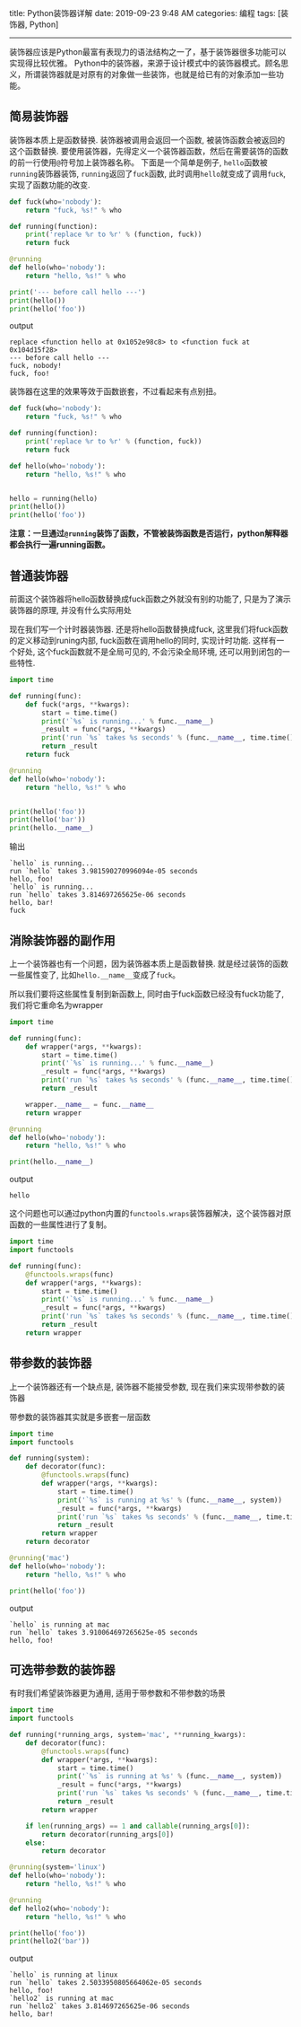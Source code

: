 title: Python装饰器详解
date: 2019-09-23 9:48 AM
categories: 编程
tags: [装饰器, Python] 

----

装饰器应该是Python最富有表现力的语法结构之一了，基于装饰器很多功能可以实现得比较优雅。
Python中的装饰器，来源于设计模式中的装饰器模式。顾名思义，所谓装饰器就是对原有的对象做一些装饰，也就是给已有的对象添加一些功能。

## 简易装饰器
装饰器本质上是函数替换. 装饰器被调用会返回一个函数, 被装饰函数会被返回的这个函数替换. 
要使用装饰器，先得定义一个装饰器函数，然后在需要装饰的函数的前一行使用`@`符号加上装饰器名称。
下面是一个简单是例子, `hello`函数被`running`装饰器装饰, `running`返回了`fuck`函数, 此时调用`hello`就变成了调用`fuck`, 实现了函数功能的改变.

<!--more-->

```Python
def fuck(who='nobody'):
    return "fuck, %s!" % who

def running(function):
    print('replace %r to %r' % (function, fuck))
    return fuck

@running
def hello(who='nobody'):
    return "hello, %s!" % who

print('--- before call hello ---')
print(hello())
print(hello('foo'))
```

output

```
replace <function hello at 0x1052e98c8> to <function fuck at 0x104d15f28>
--- before call hello ---
fuck, nobody!
fuck, foo!
```

装饰器在这里的效果等效于函数嵌套，不过看起来有点别扭。

```Python
def fuck(who='nobody'):
    return "fuck, %s!" % who

def running(function):
    print('replace %r to %r' % (function, fuck))
    return fuck

def hello(who='nobody'):
    return "hello, %s!" % who


hello = running(hello)
print(hello())
print(hello('foo'))
```

**注意：一旦通过`@running`装饰了函数，不管被装饰函数是否运行，python解释器都会执行一遍running函数。**

## 普通装饰器
前面这个装饰器将hello函数替换成fuck函数之外就没有别的功能了, 只是为了演示装饰器的原理, 并没有什么实际用处

现在我们写一个计时器装饰器. 
还是将hello函数替换成fuck, 这里我们将fuck函数的定义移动到runing内部, fuck函数在调用hello的同时, 实现计时功能. 
这样有一个好处, 这个fuck函数就不是全局可见的, 不会污染全局环境, 还可以用到闭包的一些特性.

```Python
import time

def running(func):
    def fuck(*args, **kwargs):
        start = time.time()
        print('`%s` is running...' % func.__name__)
        _result = func(*args, **kwargs)
        print('run `%s` takes %s seconds' % (func.__name__, time.time()-start))
        return _result
    return fuck

@running
def hello(who='nobody'):
    return "hello, %s!" % who


print(hello('foo'))
print(hello('bar'))
print(hello.__name__)
```

输出

```
`hello` is running...
run `hello` takes 3.981590270996094e-05 seconds
hello, foo!
`hello` is running...
run `hello` takes 3.814697265625e-06 seconds
hello, bar!
fuck

```

## 消除装饰器的副作用
上一个装饰器也有一个问题，因为装饰器本质上是函数替换. 就是经过装饰的函数一些属性变了, 比如`hello.__name__`变成了`fuck`。

所以我们要将这些属性复制到新函数上, 同时由于fuck函数已经没有fuck功能了, 我们将它重命名为wrapper

```Python
import time

def running(func):
    def wrapper(*args, **kwargs):
        start = time.time()
        print('`%s` is running...' % func.__name__)
        _result = func(*args, **kwargs)
        print('run `%s` takes %s seconds' % (func.__name__, time.time()-start))
        return _result

    wrapper.__name__ = func.__name__
    return wrapper

@running
def hello(who='nobody'):
    return "hello, %s!" % who

print(hello.__name__)
```

output

```
hello
```

这个问题也可以通过python内置的`functools.wraps`装饰器解决，这个装饰器对原函数的一些属性进行了复制。

```Python
import time
import functools

def running(func):
    @functools.wraps(func)
    def wrapper(*args, **kwargs):
        start = time.time()
        print('`%s` is running...' % func.__name__)
        _result = func(*args, **kwargs)
        print('run `%s` takes %s seconds' % (func.__name__, time.time()-start))
        return _result
    return wrapper
```

## 带参数的装饰器
上一个装饰器还有一个缺点是, 装饰器不能接受参数, 现在我们来实现带参数的装饰器

带参数的装饰器其实就是多嵌套一层函数

```Python
import time
import functools

def running(system):
    def decorator(func):
        @functools.wraps(func)
        def wrapper(*args, **kwargs):
            start = time.time()
            print('`%s` is running at %s' % (func.__name__, system))
            _result = func(*args, **kwargs)
            print('run `%s` takes %s seconds' % (func.__name__, time.time()-start))
            return _result
        return wrapper
    return decorator

@running('mac')
def hello(who='nobody'):
    return "hello, %s!" % who

print(hello('foo'))
```

output

```
`hello` is running at mac
run `hello` takes 3.910064697265625e-05 seconds
hello, foo!
```

## 可选带参数的装饰器
有时我们希望装饰器更为通用, 适用于带参数和不带参数的场景

```Python
import time
import functools

def running(*running_args, system='mac', **running_kwargs):
    def decorator(func):
        @functools.wraps(func)
        def wrapper(*args, **kwargs):
            start = time.time()
            print('`%s` is running at %s' % (func.__name__, system))
            _result = func(*args, **kwargs)
            print('run `%s` takes %s seconds' % (func.__name__, time.time()-start))
            return _result
        return wrapper

    if len(running_args) == 1 and callable(running_args[0]):
        return decorator(running_args[0])
    else:
        return decorator

@running(system='linux')
def hello(who='nobody'):
    return "hello, %s!" % who

@running
def hello2(who='nobody'):
    return "hello, %s!" % who

print(hello('foo'))
print(hello2('bar'))
```

output

```
`hello` is running at linux
run `hello` takes 2.5033950805664062e-05 seconds
hello, foo!
`hello2` is running at mac
run `hello2` takes 3.814697265625e-06 seconds
hello, bar!
```


